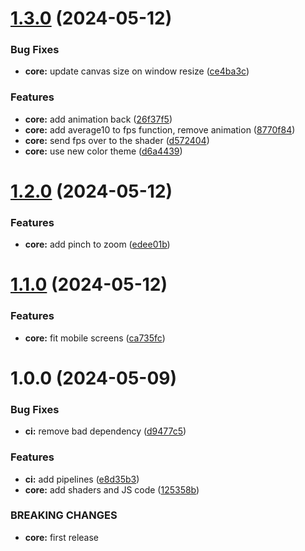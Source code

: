 # [1.3.0](https://github.com/shivanshkc/mandelbrot/compare/v1.2.0...v1.3.0) (2024-05-12)


### Bug Fixes

* **core:** update canvas size on window resize ([ce4ba3c](https://github.com/shivanshkc/mandelbrot/commit/ce4ba3c9a09762c2b1db6d15e159f8d4e2db1464))


### Features

* **core:** add animation back ([26f37f5](https://github.com/shivanshkc/mandelbrot/commit/26f37f58204c2d505964d34a7036642593eee3b3))
* **core:** add average10 to fps function, remove animation ([8770f84](https://github.com/shivanshkc/mandelbrot/commit/8770f84a65a7100551ed5d718283d5410d1a1324))
* **core:** send fps over to the shader ([d572404](https://github.com/shivanshkc/mandelbrot/commit/d5724046c5449e43928b62fcf46404f7e7d7f1cb))
* **core:** use new color theme ([d6a4439](https://github.com/shivanshkc/mandelbrot/commit/d6a44394f17c1b242176350e631a1fc327224090))

# [1.2.0](https://github.com/shivanshkc/mandelbrot/compare/v1.1.0...v1.2.0) (2024-05-12)


### Features

* **core:** add pinch to zoom ([edee01b](https://github.com/shivanshkc/mandelbrot/commit/edee01bed97d6f3b7560c44e62ab6f6ea385f303))

# [1.1.0](https://github.com/shivanshkc/mandelbrot/compare/v1.0.0...v1.1.0) (2024-05-12)


### Features

* **core:** fit mobile screens ([ca735fc](https://github.com/shivanshkc/mandelbrot/commit/ca735fc592fe94052fb9830988fff6f5173ebaf1))

# 1.0.0 (2024-05-09)


### Bug Fixes

* **ci:** remove bad dependency ([d9477c5](https://github.com/shivanshkc/mandelbrot/commit/d9477c5a7d6f87f46aef40fb8ffdc658ed463f2e))


### Features

* **ci:** add pipelines ([e8d35b3](https://github.com/shivanshkc/mandelbrot/commit/e8d35b36cbd653c8a4f44353be0be952a5cfac5f))
* **core:** add shaders and JS code ([125358b](https://github.com/shivanshkc/mandelbrot/commit/125358b48b5d8586b2ac6df5cc4cdfaa0f3fb982))


### BREAKING CHANGES

* **core:** first release
